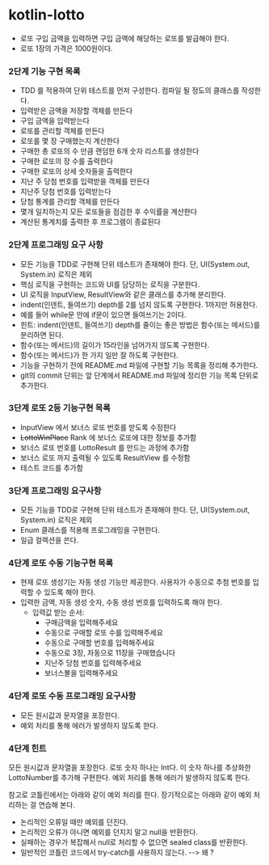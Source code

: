 # kotlin-lotto

- 로또 구입 금액을 입력하면 구입 금액에 해당하는 로또를 발급해야 한다.
- 로또 1장의 가격은 1000원이다.

### 2단계 기능 구현 목록
- TDD 를 적용하여 단위 테스트를 먼저 구성한다. 컴파일 될 정도의 클래스를 작성한다.
- 입력받은 금액을 저장할 객체를 만든다
- 구입 금액을 입력받는다 
- 로또를 관리할 객체를 만든다 
- 로또를 몇 장 구매했는지 계산한다
- 구매한 총 로또의 수 만큼 랜덤한 6개 숫자 리스트를 생성한다 
- 구매한 로또의 장 수를 출력한다
- 구매한 로또의 상세 숫자들을 출력한다 
- 지난 주 당첨 번호를 입력받을 객체를 만든다 
- 지난주 당첨 번호를 입력받는다
- 당첨 통계를 관리할 객체를 만든다 
- 몇개 일치하는지 모든 로또들을 점검한 후 수익률을 계산한다 
- 계산된 통계치를 출력한 후 프로그램이 종료된다


### 2단계 프로그래밍 요구 사항
- 모든 기능을 TDD로 구현해 단위 테스트가 존재해야 한다. 단, UI(System.out, System.in) 로직은 제외
- 핵심 로직을 구현하는 코드와 UI를 담당하는 로직을 구분한다.
- UI 로직을 InputView, ResultView와 같은 클래스를 추가해 분리한다.
- indent(인덴트, 들여쓰기) depth를 2를 넘지 않도록 구현한다. 1까지만 허용한다.
- 예를 들어 while문 안에 if문이 있으면 들여쓰기는 2이다.
- 힌트: indent(인덴트, 들여쓰기) depth를 줄이는 좋은 방법은 함수(또는 메서드)를 분리하면 된다.
- 함수(또는 메서드)의 길이가 15라인을 넘어가지 않도록 구현한다.
- 함수(또는 메서드)가 한 가지 일만 잘 하도록 구현한다.
- 기능을 구현하기 전에 README.md 파일에 구현할 기능 목록을 정리해 추가한다.
- git의 commit 단위는 앞 단계에서 README.md 파일에 정리한 기능 목록 단위로 추가한다.


### 3단계 로또 2등 기능구현 목록
- InputView 에서 보너스 로또 번호를 받도록 수정한다
- ~~LottoWinPlace~~ Rank 에 보너스 로또에 대한 정보를 추가함
- 보너스 로또 번호를 LottoResult 를 만드는 과정에 추가함
- 보너스 로또 까지 출력될 수 있도록 ResultView 를 수정함
- 테스트 코드를 추가함

### 3단계 프로그래밍 요구사항
- 모든 기능을 TDD로 구현해 단위 테스트가 존재해야 한다. 단, UI(System.out, System.in) 로직은 제외
- Enum 클래스를 적용해 프로그래밍을 구현한다.
- 일급 컬렉션을 쓴다.


### 4단계 로또 수동 기능구현 목록 
- 현재 로또 생성기는 자동 생성 기능만 제공한다. 사용자가 수동으로 추첨 번호를 입력할 수 있도록 해야 한다.
- 입력한 금액, 자동 생성 숫자, 수동 생성 번호를 입력하도록 해야 한다.
  - 입력값 받는 순서: 
    - 구매금액을 입력해주세요 
    - 수동으로 구매할 로또 수를 입력해주세요 
    - 수동으로 구매할 번호를 입력해주세요 
    - 수동으로 3장, 자동으로 11장을 구매했습니다
    - 지난주 당첨 번호를 입력해주세요 
    - 보너스볼을 입력해주세요 

### 4단계 로또 수동 프로그래밍 요구사항 
- 모든 원시값과 문자열을 포장한다.
- 예외 처리를 통해 에러가 발생하지 않도록 한다.

### 4단계 힌트 
모든 원시값과 문자열을 포장한다.
로또 숫자 하나는 Int다. 이 숫자 하나를 추상화한 LottoNumber를 추가해 구현한다.
예외 처리를 통해 에러가 발생하지 않도록 한다.


참고로 코틀린에서는 아래와 같이 예외 처리를 한다. 장기적으로는 아래와 같이 예외 처리하는 걸 연습해 본다.

- 논리적인 오류일 때만 예외를 던진다.
- 논리적인 오류가 아니면 예외를 던지지 말고 null을 반환한다.
- 실패하는 경우가 복잡해서 null로 처리할 수 없으면 sealed class를 반환한다.
- 일반적인 코틀린 코드에서 try-catch를 사용하지 않는다. --> 왜 ? 